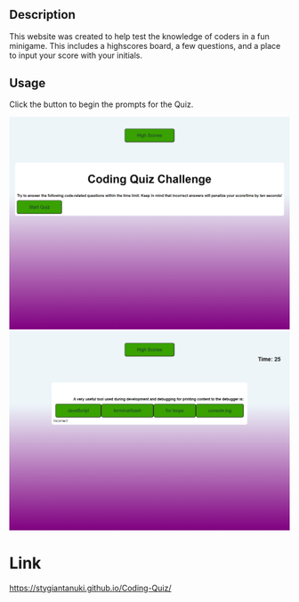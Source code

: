 # <Coding-Quiz Website>

## Description
This website was created to help test the knowledge of coders in a fun minigame. This includes a highscores board, a few questions, and a place to input your score with your initials.

## Usage

Click the button to begin the prompts for the Quiz.

![Screenshot of Website](./Assets/Images/Quiz%20start.png)
![Screenshot of Website](./Assets/Images/Quiz.png)

# Link
https://stygiantanuki.github.io/Coding-Quiz/
